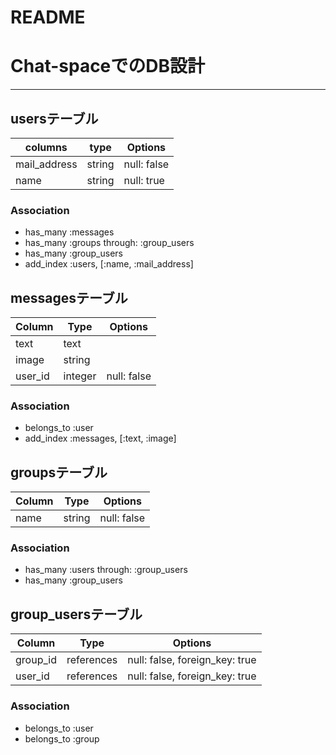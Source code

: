 # README
# Chat-spaceでのDB設計
---
##  usersテーブル
| columns  | type  |  Options |
|---|---|---|
|  mail_address | string  |  null: false |
| name |string| null: true |
### Association
- has_many :messages
- has_many :groups through: :group_users
- has_many :group_users
- add_index :users, [:name, :mail_address]
## messagesテーブル
|Column|Type|Options|
|------|----|-------|
|text| text | |
| image| string| | 
| user_id| integer | null: false|

### Association
- belongs_to :user
- add_index :messages, [:text, :image]
## groupsテーブル

|Column|Type|Options|
|------|----|-------|
|name | string |null: false |

### Association
- has_many :users through: :group_users
- has_many :group_users
## group_usersテーブル

|Column|Type|Options|
|------|----|-------|
|group_id | references  | null: false, foreign_key: true |
|user_id| references  | null: false, foreign_key: true |
### Association
- belongs_to :user
- belongs_to :group
